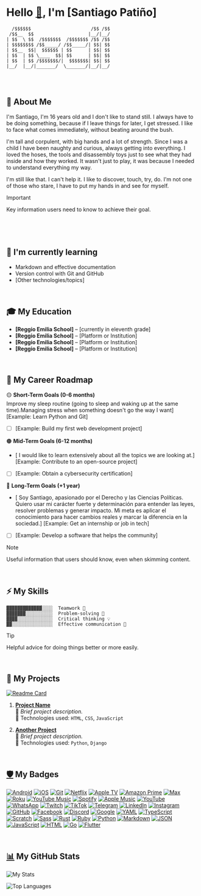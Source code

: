 # Hello [👋](https://patorjk.com/software/taag/#p=testall&f=Dancing%20Font&t=Ascii), I'm [Santiago Patiño] 


```                                                                                     
  /$$$$$$                      /$$ /$$
 /$$__  $$                    |__/|__/
| $$  \ $$  /$$$$$$$  /$$$$$$$ /$$ /$$
| $$$$$$$$ /$$_____/ /$$_____/| $$| $$
| $$__  $$|  $$$$$$ | $$      | $$| $$
| $$  | $$ \____  $$| $$      | $$| $$
| $$  | $$ /$$$$$$$/|  $$$$$$$| $$| $$
|__/  |__/|_______/  \_______/|__/|__/
                                      
```

<br>

## 🚀 About Me
I'm Santiago, I'm 16 years old and I don't like to stand still. I always have to be doing something, because if I leave things for later, I get stressed. I like to face what comes immediately, without beating around the bush.

I'm tall and corpulent, with big hands and a lot of strength. Since I was a child I have been naughty and curious, always getting into everything. I loved the hoses, the tools and disassembly toys just to see what they had inside and how they worked. It wasn't just to play, it was because I needed to understand everything my way.

I'm still like that. I can't help it. I like to discover, touch, try, do. I'm not one of those who stare, I have to put my hands in and see for myself.


> [!IMPORTANT]
> Key information users need to know to achieve their goal.

<br>

‎
## 🌱 I'm currently learning
- Markdown and effective documentation
- Version control with Git and GitHub
- [Other technologies/topics]

<br>

## 🎓 My Education

- **[Reggio Emilia School]** – [currently in eleventh grade]  
- **[Reggio Emilia School]** – [Platform or Institution]  
- **[Reggio Emilia School]** – [Platform or Institution]    
- **[Reggio Emilia School]** – [Platform or Institution]

<br>

## 🎯 My Career Roadmap  

🟡 **Short-Term Goals (0-6 months)**  
Improve my sleep routine (going to sleep and waking up at the same time).Managing stress when something doesn't go the way I want] [Example: Learn Python and Git]  
- [ ] [Example: Build my first web development project]  

🟠 **Mid-Term Goals (6-12 months)**    
- [ I would like to learn extensively about all the topics we are looking at.] [Example: Contribute to an open-source project]  
- [ ] [Example: Obtain a cybersecurity certification]  

🔴 **Long-Term Goals (+1 year)**  
- [ Soy Santiago, apasionado por el Derecho y las Ciencias Políticas. Quiero usar mi carácter fuerte y determinación para entender las leyes, resolver problemas y generar impacto. Mi meta es aplicar el conocimiento para hacer cambios reales y marcar la diferencia en la sociedad.] [Example: Get an internship or job in tech]  
- [ ] [Example: Develop a software that helps the community]  

> [!NOTE]
> Useful information that users should know, even when skimming content.

<br>

## ⚡ My Skills
```
▓▓▓▓▓▓▓▓▓▓▓▓▓░░░░  Teamwork 🤝 
▓▓▓▓▓▓▓░░░░░░░░░░  Problem-solving 🧩 
▓▓▓▓░░░░░░░░░░░░░  Critical thinking 💡 
▓▓░░░░░░░░░░░░░░░  Effective communication 💬 
```

> [!TIP]
> Helpful advice for doing things better or more easily.

<br>
  
## 📂 My Projects 

[![Readme Card](https://github-readme-stats.vercel.app/api/pin/?username=pizaranha&repo=profile)](https://github.com/pizaranha/profile)

1. **[Project Name](project_link)**  
   📌 _Brief project description._  
   🔹 Technologies used: `HTML`, `CSS`, `JavaScript`  

2. **[Another Project](project_link)**  
   📌 _Brief project description._  
   🔹 Technologies used: `Python`, `Django`  

<br>

## [🛡️](https://github.com/inttter/md-badges) My Badges

[![Android][android]](#)
[![iOS][ios]](#)
[![Git][git]](#)
[![Netflix][netflix]](#)
[![Apple TV][appletv]](#)
[![Amazon Prime][amazonprime]](#)
[![Max][max]](#)
[![Roku][roku]](#)
[![YouTube Music][youtubemusic]](#)
[![Spotify][spotify]](#)
[![Apple Music][applemusic]](#)
[![YouTube][youtube]](#)
[![WhatsApp][whatsapp]](#)
[![Twitch][twitch]](#)
[![TikTok][tiktok]](#)
[![Telegram][telegram]](#)
[![LinkedIn][linkedin]](#)
[![Instagram][instagram]](#)
[![GitHub][github]](#)
[![Facebook][facebook]](#)
[![Discord][discord]](#)
[![Google][google]](#)
[![YAML][yaml]](#)
[![TypeScript][typescript]](#)
[![Scratch][scratch]](#)
[![Sass][sass]](#)
[![Rust][rust]](#)
[![Ruby][ruby]](#)
[![Python][python]](#)
[![Markdown][markdown]](#)
[![JSON][json]](#)
[![JavaScript][javascript]](#)
[![HTML][html]](#)
[![Go][go]](#)
[![Flutter][flutter]](#)

[android]: https://img.shields.io/badge/Android-3DDC84?logo=android&logoColor=white "Android"
[ios]: https://img.shields.io/badge/iOS-000000?&logo=apple&logoColor=white "iOS"
[git]: https://img.shields.io/badge/Git-F05032?logo=git&logoColor=fff "Git"
[netflix]: https://img.shields.io/badge/Netflix-E50914?logo=netflix&logoColor=white "Netflix"
[appletv]: https://img.shields.io/badge/Apple%20TV-000000?logo=Apple%20TV&logoColor=white "Apple TV"
[amazonprime]: https://img.shields.io/badge/Amazon%20Prime-0F79AF?logo=amazonprime&logoColor=white "Amazon Prime"
[max]: https://img.shields.io/badge/Max-000ce0?logo=hbo&logoColor=fff "Max"
[roku]: https://img.shields.io/badge/Roku-6f1ab1?logo=roku&logoColor=white "Roku"
[youtubemusic]: https://img.shields.io/badge/YouTube_Music-FF0000?logo=youtube-music&logoColor=white "YouTube Music"
[spotify]: https://img.shields.io/badge/Spotify-1ED760?logo=spotify&logoColor=white "Spotify"
[applemusic]: https://img.shields.io/badge/Apple%20Music-FA243C?logo=apple%20music&logoColor=white "Apple Music"
[youtube]: https://img.shields.io/badge/YouTube-%23FF0000.svg?logo=YouTube&logoColor=white "YouTube"
[whatsapp]: https://img.shields.io/badge/WhatsApp-25D366?logo=whatsapp&logoColor=white "WhatsApp"
[twitch]: https://img.shields.io/badge/Twitch-%239146FF.svg?logo=Twitch&logoColor=white "Twitch"
[tiktok]: https://img.shields.io/badge/TikTok-black?logo=tiktok&logoColor=white "TikTok"
[telegram]: https://img.shields.io/badge/Telegram-2CA5E0?logo=telegram&logoColor=white "Telegram"
[linkedin]: https://custom-icon-badges.demolab.com/badge/LinkedIn-0A66C2?logo=linkedin-white&logoColor=fff "LinkedIn"
[instagram]: https://img.shields.io/badge/Instagram-%23E4405F.svg?logo=Instagram&logoColor=white "Instagram"
[github]: https://img.shields.io/badge/GitHub-%23121011.svg?logo=github&logoColor=white "GitHub"
[facebook]: https://img.shields.io/badge/Facebook-%231877F2.svg?logo=Facebook&logoColor=white "Facebook"
[discord]: https://img.shields.io/badge/Discord-%235865F2.svg?&logo=discord&logoColor=white "Discord"
[google]: https://img.shields.io/badge/Google-4285F4?logo=google&logoColor=white "Google"
[yaml]: https://img.shields.io/badge/YAML-CB171E?logo=yaml&logoColor=fff "YAML"
[typescript]: https://img.shields.io/badge/TypeScript-3178C6?logo=typescript&logoColor=fff "TypeScript"
[scratch]: https://img.shields.io/badge/Scratch-4D97FF?logo=scratch&logoColor=fff "Scratch"
[sass]: https://img.shields.io/badge/Sass-C69?logo=sass&logoColor=fff "Sass"
[rust]: https://img.shields.io/badge/Rust-%23000000.svg?e&logo=rust&logoColor=white "Rust"
[ruby]: https://img.shields.io/badge/Ruby-%23CC342D.svg?&logo=ruby&logoColor=white "Ruby"
[python]: https://img.shields.io/badge/Python-3776AB?logo=python&logoColor=fff "Python"
[markdown]: https://img.shields.io/badge/Markdown-%23000000.svg?logo=markdown&logoColor=white "Markdown"
[json]: https://img.shields.io/badge/JSON-000?logo=json&logoColor=fff "JSON"
[javascript]: https://img.shields.io/badge/JavaScript-F7DF1E?logo=javascript&logoColor=000 "JavaScript"
[html]: https://img.shields.io/badge/HTML-%23E34F26.svg?logo=html5&logoColor=white "HTML"
[go]: https://img.shields.io/badge/Go-%2300ADD8.svg?&logo=go&logoColor=white "Go"
[flutter]: https://img.shields.io/badge/Flutter-02569B?logo=flutter&logoColor=fff "Flutter"

<br>

## [📊](https://github.com/anuraghazra/github-readme-stats/tree/master) My GitHub Stats

![My Stats](https://github-readme-stats.vercel.app/api?username=pizaranha&show_icons=true&theme=default\&rank_icon=github)

![Top Languages](https://github-readme-stats.vercel.app/api/top-langs/?username=pizaranha&layout=compact&theme=default)
